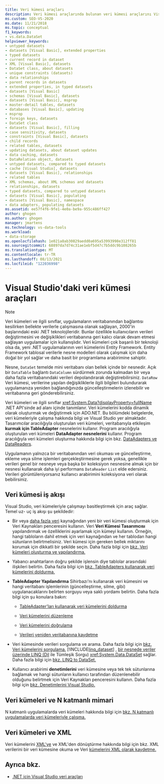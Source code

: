 ```yaml
---
title: Veri kümesi araçları
description: Veri kümesi araçlarında bulunan veri kümesi araçlarını Visual Studio. Veri kümesi iş akışı, veri kümeleri ve N katmanlı mimari, veri kümeleri ve XML hakkında bilgi okuyun.
ms.custom: SEO-VS-2020
ms.date: 11/21/2018
ms.topic: conceptual
f1_keywords:
- vs.data.DataSet
helpviewer_keywords:
- untyped datasets
- datasets [Visual Basic], extended properties
- typed datasets
- current record in dataset
- XML [Visual Basic], datasets
- DataSet class, about datasets
- unique constraints (datasets)
- data relationships
- parent records in datasets
- extended properties, in typed datasets
- datasets [Visual Basic]
- schemas [Visual Basic], datasets
- datasets [Visual Basic], msprop
- master-detail tables, datasets
- databases [Visual Basic], updating
- msprop
- foreign keys, datasets
- DataSet class
- datasets [Visual Basic], filling
- case sensitivity, datasets
- constraints [Visual Basic], datasets
- child records
- related tables, datasets
- updating datasets, about dataset updates
- data caching, datasets
- DataRelation object, datasets
- untyped datasets, compared to typed datasets
- cache [Visual Studio], datasets
- datasets [Visual Basic], relationships
- related tables
- XML schemas, about XML schemas and datasets
- relationships, datasets
- typed datasets, compared to untyped datasets
- datasets [Visual Basic], populating
- datasets [Visual Basic], namespace
- data adapters, populating datasets
ms.assetid: ee57f4f6-9fe1-4e0a-be9a-955c486ff427
author: ghogen
ms.author: ghogen
manager: jmartens
ms.technology: vs-data-tools
ms.workload:
- data-storage
ms.openlocfilehash: 1e021a8ab30829aedd0a695a53993998e312ff81
ms.sourcegitcommit: 68897da7d74c31ae1ebf5d47c7b5ddc9b108265b
ms.translationtype: MT
ms.contentlocale: tr-TR
ms.lasthandoff: 08/13/2021
ms.locfileid: "122036998"
---
```

# <a name="dataset-tools-in-visual-studio"></a>Visual Studio'daki veri kümesi araçları

> [!NOTE]
> Veri kümeleri ve ilgili sınıflar, uygulamaların veritabanından bağlantısı kesilirken bellekte verilerle çalışmasına olanak sağlayan, 2000'in başlarındaki eski .NET teknolojileridir. Bunlar özellikle kullanıcıların verileri değiştirmesini ve değişiklikleri veritabanına geri kalıcı olarak devam etmesi sağlayan uygulamalar için kullanışlıdır. Veri kümeleri çok başarılı bir teknoloji olsa da, yeni .NET uygulamalarının veri kümelerini Entity Framework. Entity Framework tablosal verilerle nesne modelleri olarak çalışmak için daha doğal bir yol sağlar ve daha basit bir programlama arabirimine sahiptir.

Nesne, `DataSet` temelde mini veritabanı olan bellek içinde bir nesnedir. Açık bir `DataTable` bağlantı `DataColumn` sürdürmek zorunda kalmadan bir veya daha fazla veritabanındaki verileri depolandırarak değiştirebilirsiniz. `DataRow` Veri kümesi, verilerine yapılan değişikliklerle ilgili bilgileri bulundurarak uygulamanıza yeniden bağlandığınızda güncelleştirmelerin izlenebilir ve veritabanına geri gönderebilirsiniz.

Veri kümeleri ve ilgili sınıflar <xref:System.Data?displayProperty=fullName> .NET API'sinde ad alanı içinde tanımlanır. Veri kümelerini kodda dinamik olarak oluşturmak ve değiştirmek için ADO.NET. Bu bölümdeki belgelerde, veri kümeleriyle çalışma hakkında bilgi ve Visual Studio yer almaktadır. Tasarımcılar aracılığıyla oluşturulan veri kümeleri, veritabanıyla etkileşim **kurmak için TableAdapter** nesnelerini kullanır. Program aracılığıyla oluşturulan veri kümeleri **DataAdapter nesnelerini** kullanır. Program aracılığıyla veri kümeleri oluşturma hakkında bilgi için bkz. [DataAdapters ve DataReaders](/dotnet/framework/data/adonet/dataadapters-and-datareaders).

Uygulamanın yalnızca bir veritabanından veri okuması ve güncelleştirme, ekleme veya silme işlemleri gerçekleştirmesine gerek yoksa, genellikle verileri genel bir nesneye veya başka bir koleksiyon nesnesine almak için bir nesnesi kullanarak daha iyi performans `DataReader` `List` elde edersiniz. Verileri görüntüleniyorsanız kullanıcı arabirimini koleksiyona veri olarak bebilirsiniz.

## <a name="dataset-workflow"></a>Veri kümesi iş akışı

Visual Studio, veri kümeleriyle çalışmayı basitleştirmek için araç sağlar. Temel uz- uç iş akışı şu şekildedir:

- Bir veya [daha fazla veri](add-new-data-sources.md#data-sources-window) kaynağından yeni bir veri kümesi oluşturmak için Veri Kaynakları penceresini kullanın. Veri **Veri Kümesi Tasarımcısı** yapılandırmak ve özelliklerini ayarlamak için kümeyi kullanın. Örneğin, hangi tabloların dahil etmek için veri kaynağından ve her tablodan hangi sütunların belirtmelisiniz. Veri kümesi için gereken bellek miktarını korumak için dikkatli bir şekilde seçin. Daha fazla bilgi için [bkz. Veri kümeleri oluşturma ve yapılandırma.](../data-tools/create-and-configure-datasets-in-visual-studio.md)

- Yabancı anahtarların doğru şekilde işlensin diye tablolar arasındaki ilişkileri belirtin. Daha fazla bilgi için [bkz. TableAdapters kullanarak veri kümelerini doldurma.](../data-tools/fill-datasets-by-using-tableadapters.md)

- **TableAdapter Yapılandırma** Sihirbazı'nı kullanarak veri kümesini ve hangi veritabanı işlemlerinin (güncelleştirme, silme, gibi) uygulanacaklarını belirten sorguyu veya saklı yordamı belirtin. Daha fazla bilgi için şu konulara bakın:

  - [TableAdapter'ları kullanarak veri kümelerini doldurma](../data-tools/fill-datasets-by-using-tableadapters.md)

  - [Veri kümelerini düzenleme](../data-tools/edit-data-in-datasets.md)

  - [Veri kümelerini doğrulama](../data-tools/validate-data-in-datasets.md)

  - [Verileri yeniden veritabanına kaydetme](../data-tools/save-data-back-to-the-database.md)

- Veri kümesinde verileri sorgulama ve arama. Daha fazla bilgi için [bkz. Veri kümelerini sorgulama.](../data-tools/query-datasets.md) [!INCLUDE[linq_dataset](../data-tools/includes/linq_dataset_md.md)] , [bir nesnede veriler üzerinde LINQ (Dil](/dotnet/csharp/linq/) ile Tümleşik Sorgu) <xref:System.Data.DataSet> sağlar. Daha fazla bilgi için [bkz. LINQ to DataSet.](/dotnet/framework/data/adonet/linq-to-dataset)

- Kullanıcı arabirimi **denetimlerini** veri kümesine veya tek tek sütunlarına bağlamak ve hangi sütunların kullanıcı tarafından düzenlenebilir olduğunu belirtmek için Veri Kaynakları penceresini kullanın. Daha fazla bilgi için [bkz. Denetimlerini Visual Studio.](../data-tools/bind-controls-to-data-in-visual-studio.md)

## <a name="datasets-and-n-tier-architecture"></a>Veri kümeleri ve N katmanlı mimari

N katmanlı uygulamalarda veri kümeleri hakkında bilgi için [bkz. N katmanlı uygulamalarda veri kümeleriyle çalışma.](../data-tools/work-with-datasets-in-n-tier-applications.md)

## <a name="datasets-and-xml"></a>Veri kümeleri ve XML

Veri kümelerini [XML'ye](../data-tools/read-xml-data-into-a-dataset.md) ve XML'den dönüştürme hakkında bilgi için bkz. XML verilerini bir veri kümesine okuma ve Veri [kümelerini XML olarak kaydetme.](../data-tools/save-a-dataset-as-xml.md)

## <a name="see-also"></a>Ayrıca bkz.

- [.NET için Visual Studio veri araçları](../data-tools/visual-studio-data-tools-for-dotnet.md)
